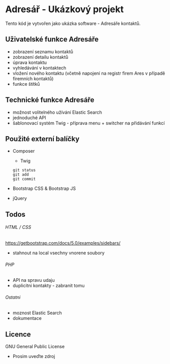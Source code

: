 # Adresář - Ukázkový projekt

Tento kód je vytvořen jako ukázka software - Adresáře kontaktů.

## Uživatelské funkce Adresáře
- zobrazení seznamu kontaktů
- zobrazení detailu kontaktů
- úprava kontaktu
- vyhledávání v kontaktech
- vložení nového kontaktu (včetně napojení na registr firem Ares v případě firemních kontaktů)
- funkce štítků

## Technické funkce Adresáře
- možnost volitelného užívání Elastic Search
- jednoduché API
- šablonovací systém Twig - příprava menu + switcher na přidávání funkcí

## Použité externí balíčky
- Composer
	- Twig
	
	```
	git status
	git add
	git commit
	```
	
- Bootstrap CSS & Bootstrap JS
- jQuery



## Todos 

###### HTML / CSS
https://getbootstrap.com/docs/5.0/examples/sidebars/
- stahnout na local vsechny vnorene soubory

###### PHP
- API na spravu udaju
- duplicitni kontakty - zabranit tomu


###### Ostatni
- moznost Elastic Search
- dokumentace


## Licence

GNU General Public License
- Prosim uveďte zdroj